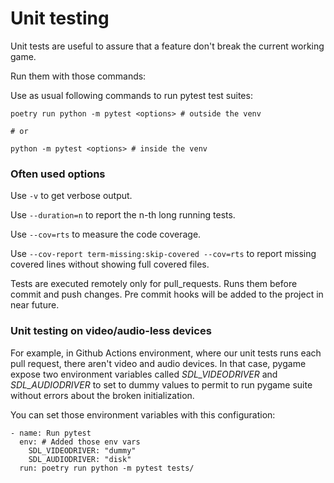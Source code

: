 # Unit testing

Unit tests are useful to assure that a feature don't break the current working game.

Run them with those commands:

Use as usual following commands to run pytest test suites:

```
poetry run python -m pytest <options> # outside the venv

# or

python -m pytest <options> # inside the venv
```

### Often used options

Use `-v` to get verbose output.

Use `--duration=n` to report the n-th long running tests.

Use `--cov=rts` to measure the code coverage.

Use `--cov-report term-missing:skip-covered --cov=rts` to report missing covered lines without showing full covered files.

Tests are executed remotely only for pull_requests. Runs them before commit and push changes. Pre commit hooks will be added to the project in near future.

### Unit testing on video/audio-less devices

For example, in Github Actions environment, where our unit tests runs each pull request, there aren't video and audio devices. In that case, pygame expose two environment variables called *SDL_VIDEODRIVER* and *SDL_AUDIODRIVER* to set to dummy values to permit to run pygame suite without errors about the broken initialization.

You can set those environment variables with this configuration:

```
- name: Run pytest
  env: # Added those env vars
    SDL_VIDEODRIVER: "dummy"
    SDL_AUDIODRIVER: "disk"
  run: poetry run python -m pytest tests/
```
